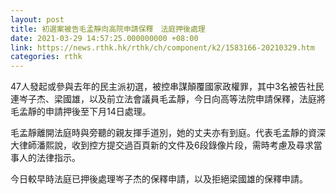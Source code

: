 ```yaml
---
layout: post
title: 初選案被告毛孟靜向高院申請保釋　法庭押後處理
date: 2021-03-29 14:57:25.000000000 +08:00
link: https://news.rthk.hk/rthk/ch/component/k2/1583166-20210329.htm
categories: rthk
---
```


47人發起或參與去年的民主派初選，被控串謀顛覆國家政權罪，其中3名被告社民連岑子杰、梁國雄，以及前立法會議員毛孟靜，今日向高等法院申請保釋，法庭將毛孟靜的申請押後至下月14日處理。

毛孟靜離開法庭時與旁聽的親友揮手道別，她的丈夫亦有到庭。代表毛孟靜的資深大律師潘熙說，收到控方提交過百頁新的文件及6段錄像片段，需時考慮及尋求當事人的法律指示。

今日較早時法庭已押後處理岑子杰的保釋申請，以及拒絕梁國雄的保釋申請。
